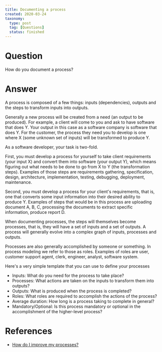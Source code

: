 ```yaml
---
title: Documenting a process
created: 2020-03-24
taxonomy:
  type: post
  tag: [Questions]
  status: finished
---
```


# Question
How do you document a process?

# Answer
A process is composed of a few things: inputs (dependencies), outputs and the steps to transform inputs into outputs.

Generally a new process will be created from a need (an output to be produced). For example, a client will come to you and ask to have software that does Y. Your output in this case as a software company is software that does Y. For the customer, the process they need you to develop is one where X (some unknown set of inputs) will be transformed to produce Y.

As a software developer, your task is two-fold.

First, you must develop a process for yourself to take client requirements (your input X) and convert them into software (your output Y), which means figuring out what needs to be done to go from X to Y (the transformation steps). Examples of those steps are requirements gathering, specification, design, architecture, implementation, testing, debugging, deployment, maintenance.

Second, you must develop a process for your client's requirements, that is, one that converts some input information into their desired ability to produce Y. Examples of steps that would be in this process are uploading document A, B, C, processing the documents to extract specific information, produce report D.

When documenting processes, the steps will themselves become processes, that is, they will have a set of inputs and a set of outputs. A process will generally evolve into a complex graph of inputs, processes and outputs.

Processes are also generally accomplished by someone or something. In process modeling we refer to those as roles. Examples of roles are user, customer support agent, clerk, engineer, analyst, software system.

Here's a very simple template that you can use to define your processes

* Inputs: What do you need for the process to take place?
* Processes: What actions are taken on the inputs to transform them into outputs?
* Outputs: What is produced when the process is completed?
* Roles: What roles are required to accomplish the actions of the process?
* Average duration: How long is a process taking to complete in general?
* Mandatory/Optional: Is this process mandatory or optional in the accomplishment of the higher-level process?

# References
* [How do I improve my processes?](../../02/05/article.md)

